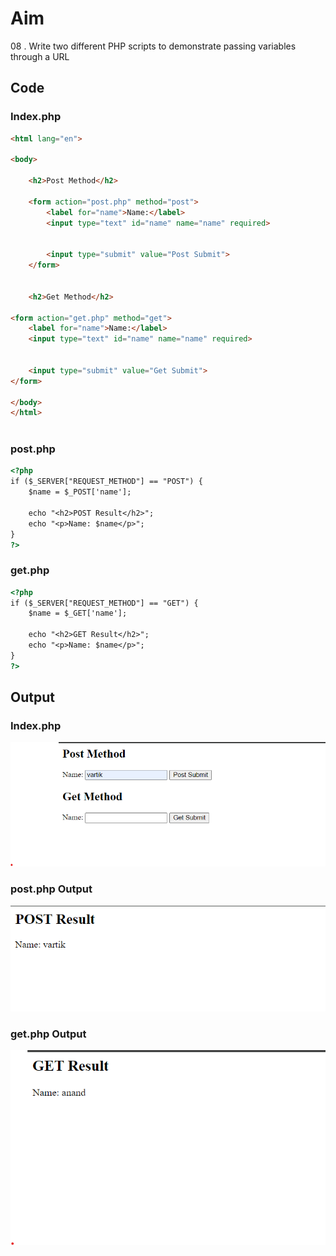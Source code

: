 # Aim
08 . Write two different PHP scripts to demonstrate passing variables through a URL
## Code

### Index.php
```html
<html lang="en">

<body>

    <h2>Post Method</h2>

    <form action="post.php" method="post">
        <label for="name">Name:</label>
        <input type="text" id="name" name="name" required>

     
        <input type="submit" value="Post Submit">
    </form>


    <h2>Get Method</h2>

<form action="get.php" method="get">
    <label for="name">Name:</label>
    <input type="text" id="name" name="name" required>

  
    <input type="submit" value="Get Submit">
</form>

</body>
</html>



```



### post.php
```html
<?php
if ($_SERVER["REQUEST_METHOD"] == "POST") {
    $name = $_POST['name'];

    echo "<h2>POST Result</h2>";
    echo "<p>Name: $name</p>";
} 
?>


```



### get.php
```html
<?php
if ($_SERVER["REQUEST_METHOD"] == "GET") {
    $name = $_GET['name'];

    echo "<h2>GET Result</h2>";
    echo "<p>Name: $name</p>";
} 
?>

```
## Output
### Index.php

![Output](1.png)

### post.php Output

![Output](2.png)

### get.php Output

![Output](3.png)